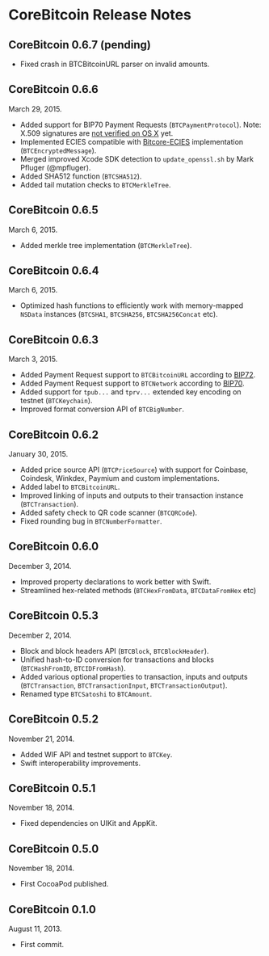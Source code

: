 CoreBitcoin Release Notes
=========================

CoreBitcoin 0.6.7 (pending)
---------------------------

* Fixed crash in BTCBitcoinURL parser on invalid amounts.


CoreBitcoin 0.6.6
-----------------

March 29, 2015.

* Added support for BIP70 Payment Requests (`BTCPaymentProtocol`). Note: X.509 signatures are [not verified on OS X](https://github.com/oleganza/CoreBitcoin/issues/42) yet.
* Implemented ECIES compatible with [Bitcore-ECIES](https://github.com/bitpay/bitcore-ecies) implementation (`BTCEncryptedMessage`).
* Merged improved Xcode SDK detection to `update_openssl.sh` by Mark Pfluger (@mpfluger).
* Added SHA512 function (`BTCSHA512`).
* Added tail mutation checks to `BTCMerkleTree`.

CoreBitcoin 0.6.5
-----------------

March 6, 2015.

* Added merkle tree implementation (`BTCMerkleTree`).

CoreBitcoin 0.6.4
-----------------

March 6, 2015.

* Optimized hash functions to efficiently work with memory-mapped `NSData` instances (`BTCSHA1`, `BTCSHA256`, `BTCSHA256Concat` etc).


CoreBitcoin 0.6.3
-----------------

March 3, 2015.

* Added Payment Request support to `BTCBitcoinURL` according to [BIP72](https://github.com/bitcoin/bips/blob/master/bip-0072.mediawiki).
* Added Payment Request support to `BTCNetwork` according to [BIP70](https://github.com/bitcoin/bips/blob/master/bip-0070.mediawiki).
* Added support for `tpub...` and `tprv...` extended key encoding on testnet (`BTCKeychain`).
* Improved format conversion API of `BTCBigNumber`.


CoreBitcoin 0.6.2
-----------------

January 30, 2015.

* Added price source API (`BTCPriceSource`) with support for Coinbase, Coindesk, Winkdex, Paymium and custom implementations.
* Added label to `BTCBitcoinURL`.
* Improved linking of inputs and outputs to their transaction instance (`BTCTransaction`).
* Added safety check to QR code scanner (`BTCQRCode`).
* Fixed rounding bug in `BTCNumberFormatter`.


CoreBitcoin 0.6.0
-----------------

December 3, 2014.

* Improved property declarations to work better with Swift.
* Streamlined hex-related methods (`BTCHexFromData`, `BTCDataFromHex` etc)


CoreBitcoin 0.5.3
-----------------

December 2, 2014.

* Block and block headers API (`BTCBlock`, `BTCBlockHeader`).
* Unified hash-to-ID conversion for transactions and blocks (`BTCHashFromID`, `BTCIDFromHash`).
* Added various optional properties to transaction, inputs and outputs (`BTCTransaction`, `BTCTransactionInput`, `BTCTransactionOutput`).
* Renamed type `BTCSatoshi` to `BTCAmount`.


CoreBitcoin 0.5.2
-----------------

November 21, 2014.

* Added WIF API and testnet support to `BTCKey`.
* Swift interoperability improvements.

CoreBitcoin 0.5.1
-----------------

November 18, 2014.

* Fixed dependencies on UIKit and AppKit.


CoreBitcoin 0.5.0
-----------------

November 18, 2014.

* First CocoaPod published.


CoreBitcoin 0.1.0
-----------------

August 11, 2013.

* First commit.









